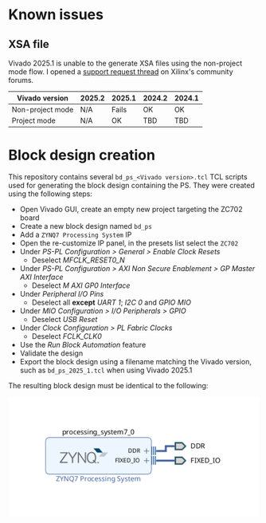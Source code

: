 # Known issues

## XSA file

Vivado 2025.1 is unable to the generate XSA files using the non-project mode flow. I opened a [support request thread](https://adaptivesupport.amd.com/s/question/0D5KZ00000yl5y30AA/writehwplatform-fails-with-20251-in-nonproject-mode) on Xilinx's community forums.

| Vivado version   | 2025.2 | 2025.1 | 2024.2 | 2024.1 |
| ---------------- | ------ | ------ | ------ | ------ |
| Non-project mode | N/A    | Fails  | OK     | OK     |
| Project mode     | N/A    | OK     | TBD    | TBD    |

# Block design creation

This repository contains several `bd_ps_<Vivado version>.tcl` TCL scripts used for generating the block design containing the PS. They were created using the following steps:

- Open Vivado GUI, create an empty new project targeting the ZC702 board
- Create a new block design named `bd_ps`
- Add a `ZYNQ7 Processing System` IP
- Open the re-customize IP panel, in the presets list select the `ZC702`
- Under *PS-PL Configuration > General > Enable Clock Resets*
    - Deselect *MFCLK_RESET0_N*
- Under *PS-PL Configuration > AXI Non Secure Enablement > GP Master AXI Interface*
    - Deselect *M AXI GP0 Interface*
- Under *Peripheral I/O Pins*
    - Deselect all **except** *UART 1*; *I2C 0* and *GPIO MIO*
- Under *MIO Configuration > I/O Peripherals > GPIO*
    - Deselect *USB Reset*
- Under *Clock Configuration > PL Fabric Clocks*
    - Deselect *FCLK_CLK0*
- Use the *Run Block Automation* feature
- Validate the design
- Export the block design using a filename matching the Vivado version, such as `bd_ps_2025_1.tcl` when using Vivado 2025.1

The resulting block design must be identical to the following:

![](/docs/diagram-bd_ps.png)
